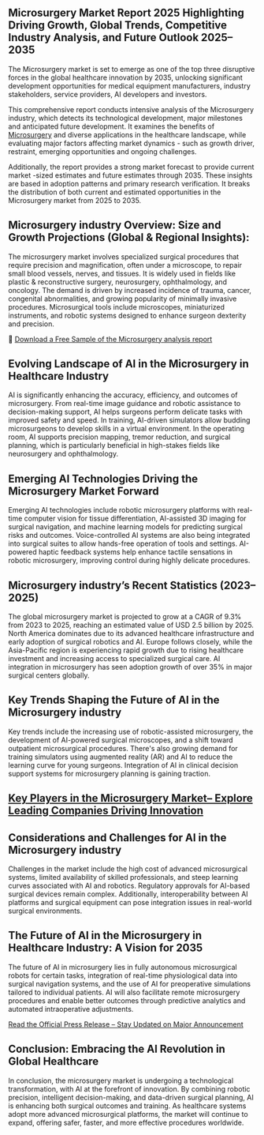 ## Microsurgery Market Report 2025 Highlighting Driving Growth, Global Trends, Competitive Industry Analysis, and Future Outlook 2025–2035

The Microsurgery market is set to emerge as one of the top three disruptive forces in the global healthcare innovation by 2035, unlocking significant development opportunities for medical equipment manufacturers, industry stakeholders, service providers, AI developers and investors.

This comprehensive report conducts intensive analysis of the Microsurgery industry, which detects its technological development, major milestones and anticipated future development. It examines the benefits of [Microsurgery](https://www.marketresearchfuture.com/reports/microsurgery-market-4214) and diverse applications in the healthcare landscape, while evaluating major factors affecting market dynamics - such as growth driver, restraint, emerging opportunities and ongoing challenges.

Additionally, the report provides a strong market forecast to provide current market -sized estimates and future estimates through 2035. These insights are based in adoption patterns and primary research verification. It breaks the distribution of both current and estimated opportunities in the Microsurgery market from 2025 to 2035.

## Microsurgery industry Overview: Size and Growth Projections (Global & Regional Insights):

The microsurgery market involves specialized surgical procedures that require precision and magnification, often under a microscope, to repair small blood vessels, nerves, and tissues. It is widely used in fields like plastic & reconstructive surgery, neurosurgery, ophthalmology, and oncology. The demand is driven by increased incidence of trauma, cancer, congenital abnormalities, and growing popularity of minimally invasive procedures. Microsurgical tools include microscopes, miniaturized instruments, and robotic systems designed to enhance surgeon dexterity and precision.

🎯 [Download a Free Sample of the Microsurgery analysis report](https://www.marketresearchfuture.com/sample_request/4214)

## Evolving Landscape of AI in the Microsurgery in Healthcare Industry

AI is significantly enhancing the accuracy, efficiency, and outcomes of microsurgery. From real-time image guidance and robotic assistance to decision-making support, AI helps surgeons perform delicate tasks with improved safety and speed. In training, AI-driven simulators allow budding microsurgeons to develop skills in a virtual environment. In the operating room, AI supports precision mapping, tremor reduction, and surgical planning, which is particularly beneficial in high-stakes fields like neurosurgery and ophthalmology.

## Emerging AI Technologies Driving the Microsurgery Market Forward

Emerging AI technologies include robotic microsurgery platforms with real-time computer vision for tissue differentiation, AI-assisted 3D imaging for surgical navigation, and machine learning models for predicting surgical risks and outcomes. Voice-controlled AI systems are also being integrated into surgical suites to allow hands-free operation of tools and settings. AI-powered haptic feedback systems help enhance tactile sensations in robotic microsurgery, improving control during highly delicate procedures.

## Microsurgery industry’s Recent Statistics (2023–2025)

The global microsurgery market is projected to grow at a CAGR of 9.3% from 2023 to 2025, reaching an estimated value of USD 2.5 billion by 2025. North America dominates due to its advanced healthcare infrastructure and early adoption of surgical robotics and AI. Europe follows closely, while the Asia-Pacific region is experiencing rapid growth due to rising healthcare investment and increasing access to specialized surgical care. AI integration in microsurgery has seen adoption growth of over 35% in major surgical centers globally.

## Key Trends Shaping the Future of AI in the Microsurgery industry

Key trends include the increasing use of robotic-assisted microsurgery, the development of AI-powered surgical microscopes, and a shift toward outpatient microsurgical procedures. There's also growing demand for training simulators using augmented reality (AR) and AI to reduce the learning curve for young surgeons. Integration of AI in clinical decision support systems for microsurgery planning is gaining traction.

## [Key Players in the Microsurgery Market– Explore Leading Companies Driving Innovation](https://www.marketresearchfuture.com/reports/microsurgery-market/companies)

## Considerations and Challenges for AI in the Microsurgery industry

Challenges in the market include the high cost of advanced microsurgical systems, limited availability of skilled professionals, and steep learning curves associated with AI and robotics. Regulatory approvals for AI-based surgical devices remain complex. Additionally, interoperability between AI platforms and surgical equipment can pose integration issues in real-world surgical environments.

## The Future of AI in the Microsurgery in Healthcare Industry: A Vision for 2035

The future of AI in microsurgery lies in fully autonomous microsurgical robots for certain tasks, integration of real-time physiological data into surgical navigation systems, and the use of AI for preoperative simulations tailored to individual patients. AI will also facilitate remote microsurgery procedures and enable better outcomes through predictive analytics and automated intraoperative adjustments.

[Read the Official Press Release – Stay Updated on Major Announcement](https://www.marketresearchfuture.com/press-release/microsurgery-market)

## Conclusion: Embracing the AI Revolution in Global Healthcare

In conclusion, the microsurgery market is undergoing a technological transformation, with AI at the forefront of innovation. By combining robotic precision, intelligent decision-making, and data-driven surgical planning, AI is enhancing both surgical outcomes and training. As healthcare systems adopt more advanced microsurgical platforms, the market will continue to expand, offering safer, faster, and more effective procedures worldwide. 
